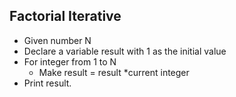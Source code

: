 ## Factorial Iterative

- Given number N
- Declare a variable result with 1 as the initial value
- For integer from 1 to N
  - Make result = result *current integer
- Print result.

